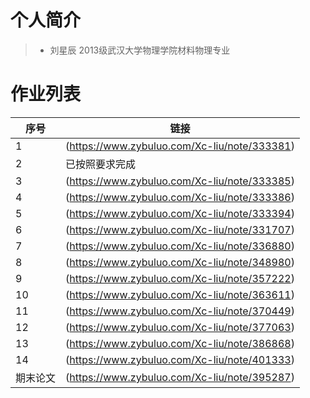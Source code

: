 # 个人简介
>* 刘星辰 2013级武汉大学物理学院材料物理专业

# 作业列表

|序号|链接|
|---|---|
|1|(https://www.zybuluo.com/Xc-liu/note/333381)|
|2|已按照要求完成|
|3|(https://www.zybuluo.com/Xc-liu/note/333385)|
|4|(https://www.zybuluo.com/Xc-liu/note/333386)|
|5|(https://www.zybuluo.com/Xc-liu/note/333394)|
|6|(https://www.zybuluo.com/Xc-liu/note/331707)|
|7|(https://www.zybuluo.com/Xc-liu/note/336880)|
|8|(https://www.zybuluo.com/Xc-liu/note/348980)|
|9|(https://www.zybuluo.com/Xc-liu/note/357222)|
|10|(https://www.zybuluo.com/Xc-liu/note/363611)|
|11|(https://www.zybuluo.com/Xc-liu/note/370449)
|12|(https://www.zybuluo.com/Xc-liu/note/377063)
|13|(https://www.zybuluo.com/Xc-liu/note/386868)|
|14|(https://www.zybuluo.com/Xc-liu/note/401333)|
|期末论文|(https://www.zybuluo.com/Xc-liu/note/395287)|
